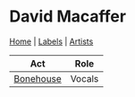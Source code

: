 # David Macaffer

[Home](../index.md) | [Labels](../labels.md) | [Artists](../artists.md)

| Act | Role |
|---|---|
| [Bonehouse](bonehouse.md) | Vocals |